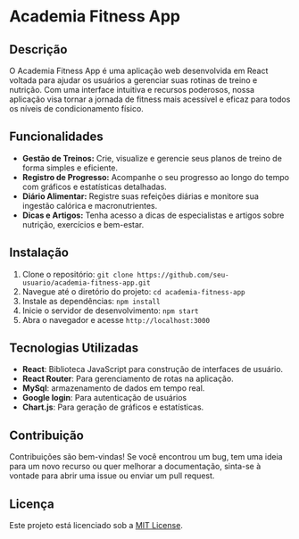 # Academia Fitness App

## Descrição

O Academia Fitness App é uma aplicação web desenvolvida em React voltada para ajudar os usuários a gerenciar suas rotinas de treino e nutrição. Com uma interface intuitiva e recursos poderosos, nossa aplicação visa tornar a jornada de fitness mais acessível e eficaz para todos os níveis de condicionamento físico.

## Funcionalidades

- **Gestão de Treinos:** Crie, visualize e gerencie seus planos de treino de forma simples e eficiente.
- **Registro de Progresso:** Acompanhe o seu progresso ao longo do tempo com gráficos e estatísticas detalhadas.
- **Diário Alimentar:** Registre suas refeições diárias e monitore sua ingestão calórica e macronutrientes.
- **Dicas e Artigos:** Tenha acesso a dicas de especialistas e artigos sobre nutrição, exercícios e bem-estar.

## Instalação

1. Clone o repositório: `git clone https://github.com/seu-usuario/academia-fitness-app.git`
2. Navegue até o diretório do projeto: `cd academia-fitness-app`
3. Instale as dependências: `npm install`
4. Inicie o servidor de desenvolvimento: `npm start`
5. Abra o navegador e acesse `http://localhost:3000`

## Tecnologias Utilizadas

- **React**: Biblioteca JavaScript para construção de interfaces de usuário.
- **React Router**: Para gerenciamento de rotas na aplicação.
- **MySql**:  armazenamento de dados em tempo real.
- **Google login**: Para autenticação de usuários
- **Chart.js**: Para geração de gráficos e estatísticas.

## Contribuição

Contribuições são bem-vindas! Se você encontrou um bug, tem uma ideia para um novo recurso ou quer melhorar a documentação, sinta-se à vontade para abrir uma issue ou enviar um pull request.


## Licença

Este projeto está licenciado sob a [MIT License](https://opensource.org/licenses/MIT).
